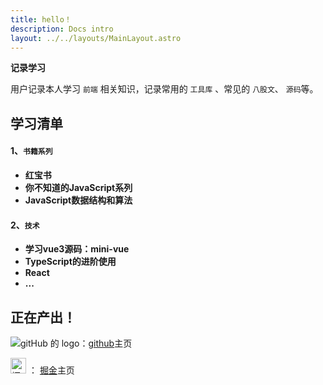 ```yaml
---
title: hello！
description: Docs intro
layout: ../../layouts/MainLayout.astro
---
```


**记录学习**

用户记录本人学习 `前端` 相关知识，记录常用的 `工具库` 、常见的 `八股文`、 `源码`等。

## **学习清单**
#### 1、`书籍系列`
- **红宝书**
- **你不知道的JavaScript系列**
- **JavaScript数据结构和算法**
#### 2、`技术`
- **学习vue3源码：mini-vue**
- **TypeScript的进阶使用**
- **React**
- **...**

## 正在产出！

<img src="https://github.githubassets.com/favicons/favicon.svg" alt="gitHub 的 logo">：[github](https://github.com/yang-xianzhu)主页

<img src="https://lf3-cdn-tos.bytescm.com/obj/static/xitu_juejin_web//static/favicons/favicon-32x32.png" style='vertcal-align:middle' width="25" alt="掘金 的 logo"/> ： [掘金](https://juejin.cn/)主页
